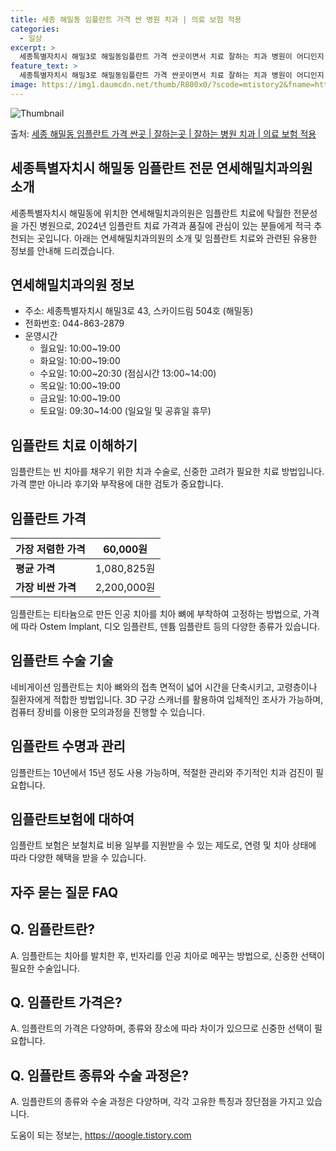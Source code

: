 ```yaml
---
title: 세종 해밀동 임플란트 가격 싼 병원 치과 | 의료 보험 적용
categories:
  - 일상
excerpt: >
  세종특별자치시 해밀3로 해밀동임플란트 가격 싼곳이면서 치료 잘하는 치과 병원이 어디인지 알아보도록 하겠습니다. 세종특별자치시 해밀3로 해밀동에 위치한 연세해밀치과의원 순서대로 안내 드리며, 임플란트 치료시 신경써야 할 부분 또한 같이 공유 드리겠습니다.2024년 임플란트 가격 살펴보기 👈 클릭임플란트 평균 가격연세해밀치과의원표 내에 있는 전화 번호를 클릭 하시면 연세해밀치과의원로 바로 전화 연결 됩니다.분류주소전화번호치과의원세종특별자치시 해밀3로 43, 스카이드림 504호 (해밀동)📞044-863-2879로 전화하기연세해밀치과의원 위치 확인하기 👈 클릭요일운영시간월요일10:00~19:00화요일10:00~19:00수요일10:00~20:30목요일10:00~19:00금요일1..
feature_text: >
  세종특별자치시 해밀3로 해밀동임플란트 가격 싼곳이면서 치료 잘하는 치과 병원이 어디인지 알아보도록 하겠습니다. 세종특별자치시 해밀3로 해밀동에 위치한 연세해밀치과의원 순서대로 안내 드리며, 임플란트 치료시 신경써야 할 부분 또한 같이 공유 드리겠습니다.2024년 임플란트 가격 살펴보기 👈 클릭임플란트 평균 가격연세해밀치과의원표 내에 있는 전화 번호를 클릭 하시면 연세해밀치과의원로 바로 전화 연결 됩니다.분류주소전화번호치과의원세종특별자치시 해밀3로 43, 스카이드림 504호 (해밀동)📞044-863-2879로 전화하기연세해밀치과의원 위치 확인하기 👈 클릭요일운영시간월요일10:00~19:00화요일10:00~19:00수요일10:00~20:30목요일10:00~19:00금요일1..
image: https://img1.daumcdn.net/thumb/R800x0/?scode=mtistory2&fname=https%3A%2F%2Fblog.kakaocdn.net%2Fdn%2Fd6PgrN%2FbtsG0s8fWdb%2FVByxoDomk3HmkHERQNfcM1%2Fimg.webp
---
```


![Thumbnail](https://img1.daumcdn.net/thumb/R800x0/?scode=mtistory2&fname=https%3A%2F%2Fblog.kakaocdn.net%2Fdn%2Fd6PgrN%2FbtsG0s8fWdb%2FVByxoDomk3HmkHERQNfcM1%2Fimg.webp)

<p>출처: <a href="https://qoogle.tistory.com/6880" rel="dofollow">세종 해밀동 임플란트 가격 싼곳 | 잘하는곳 | 잘하는 병원 치과 | 의료 보험 적용</a> </p>

## 세종특별자치시 해밀동 임플란트 전문 연세해밀치과의원 소개

세종특별자치시 해밀동에 위치한 연세해밀치과의원은 임플란트 치료에 탁월한 전문성을 가진 병원으로, 2024년 임플란트 치료 가격과 품질에
관심이 있는 분들에게 적극 추천되는 곳입니다. 아래는 연세해밀치과의원의 소개 및 임플란트 치료와 관련된 유용한 정보를 안내해 드리겠습니다.

## 연세해밀치과의원 정보

  * 주소: 세종특별자치시 해밀3로 43, 스카이드림 504호 (해밀동)
  * 전화번호: 044-863-2879
  * 운영시간 
    * 월요일: 10:00~19:00
    * 화요일: 10:00~19:00
    * 수요일: 10:00~20:30 (점심시간 13:00~14:00)
    * 목요일: 10:00~19:00
    * 금요일: 10:00~19:00
    * 토요일: 09:30~14:00 (일요일 및 공휴일 휴무)

## 임플란트 치료 이해하기

임플란트는 빈 치아를 채우기 위한 치과 수술로, 신중한 고려가 필요한 치료 방법입니다. 가격 뿐만 아니라 후기와 부작용에 대한 검토가
중요합니다.

## 임플란트 가격

**가장 저렴한 가격** | 60,000원  
---|---  
**평균 가격** | 1,080,825원  
**가장 비싼 가격** | 2,200,000원  
  
임플란트는 티타늄으로 만든 인공 치아를 치아 뼈에 부착하여 고정하는 방법으로, 가격에 따라 Ostem Implant, 디오 임플란트, 덴튬
임플란트 등의 다양한 종류가 있습니다.

## 임플란트 수술 기술

네비게이션 임플란트는 치아 뼈와의 접촉 면적이 넓어 시간을 단축시키고, 고령층이나 질환자에게 적합한 방법입니다. 3D 구강 스캐너를 활용하여
입체적인 조사가 가능하며, 컴퓨터 장비를 이용한 모의과정을 진행할 수 있습니다.

## 임플란트 수명과 관리

임플란트는 10년에서 15년 정도 사용 가능하며, 적절한 관리와 주기적인 치과 검진이 필요합니다.

## 임플란트보험에 대하여

임플란트 보험은 보철치료 비용 일부를 지원받을 수 있는 제도로, 연령 및 치아 상태에 따라 다양한 혜택을 받을 수 있습니다.

## 자주 묻는 질문 FAQ

## Q. 임플란트란?

A. 임플란트는 치아를 발치한 후, 빈자리를 인공 치아로 메꾸는 방법으로, 신중한 선택이 필요한 수술입니다.

## Q. 임플란트 가격은?

A. 임플란트의 가격은 다양하며, 종류와 장소에 따라 차이가 있으므로 신중한 선택이 필요합니다.

## Q. 임플란트 종류와 수술 과정은?

A. 임플란트의 종류와 수술 과정은 다양하며, 각각 고유한 특징과 장단점을 가지고 있습니다.



 

도움이 되는 정보는, <a href="https://qoogle.tistory.com" rel="dofollow">https://qoogle.tistory.com</a>


